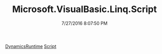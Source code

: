 ﻿---
title: Microsoft.VisualBasic.Linq.Script
date: 7/27/2016 8:07:50 PM
---

[DynamicsRuntime](T-Microsoft.VisualBasic.Linq.Script.DynamicsRuntime.html)
[Script](T-Microsoft.VisualBasic.Linq.Script.Script.html)

